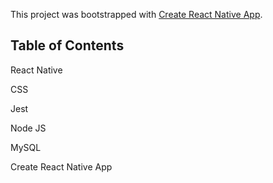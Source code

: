 This project was bootstrapped with [Create React Native App](https://github.com/react-community/create-react-native-app).

## Table of Contents

React Native

CSS

Jest

Node JS

MySQL

Create React Native App
